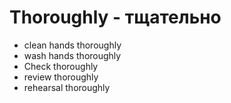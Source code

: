 # Thoroughly - тщательно

- clean hands thoroughly
- wash hands thoroughly
- Check thoroughly
- review thoroughly
- rehearsal thoroughly
